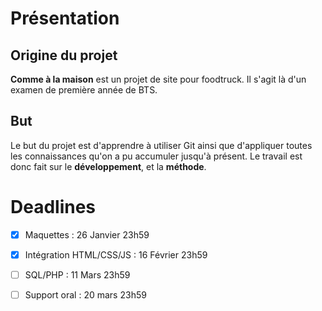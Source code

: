 # Présentation
## Origine du projet
**Comme à la maison** est un projet de site pour foodtruck. Il s'agit là d'un examen de première année de BTS.

## But
Le but du projet est d'apprendre à utiliser Git ainsi que d'appliquer toutes les connaissances qu'on a pu accumuler jusqu'à présent.
Le travail est donc fait sur le **développement**, et la **méthode**.

# Deadlines
- [x] Maquettes : 26 Janvier 23h59
- [x] Intégration HTML/CSS/JS : 16 Février 23h59
- [ ] SQL/PHP : 11 Mars 23h59
- [ ] Support oral : 20 mars 23h59

